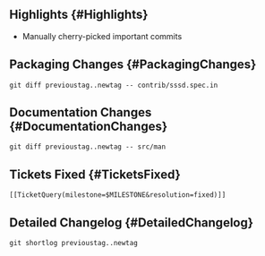 Highlights {#Highlights}
----------

-   Manually cherry-picked important commits

Packaging Changes {#PackagingChanges}
-----------------

``` {.wiki}
git diff previoustag..newtag -- contrib/sssd.spec.in
```

Documentation Changes {#DocumentationChanges}
---------------------

``` {.wiki}
git diff previoustag..newtag -- src/man
```

Tickets Fixed {#TicketsFixed}
-------------

``` {.wiki}
[[TicketQuery(milestone=$MILESTONE&resolution=fixed)]]
```

Detailed Changelog {#DetailedChangelog}
------------------

``` {.wiki}
git shortlog previoustag..newtag
```
